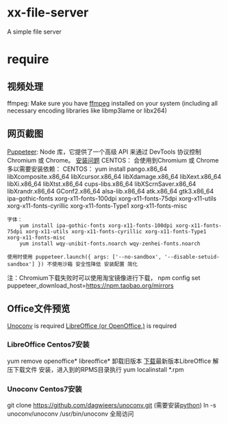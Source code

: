 # xx-file-server
A simple file server

# require
## 视频处理
ffmpeg: Make sure you have [ffmpeg](http://www.ffmpeg.org) installed on your system (including all necessary encoding libraries like libmp3lame or libx264)

## 网页截图
[Puppeteer](https://zhaoqize.github.io/puppeteer-api-zh_CN/#/): Node 库，它提供了一个高级 API 来通过 DevTools 协议控制 Chromium 或 Chrome。 [安装问题](https://github.com/GoogleChrome/puppeteer/blob/master/docs/troubleshooting.md)
CENTOS：
    会使用到Chromium 或 Chrome多以需要安装依赖： CENTOS： yum install pango.x86_64 libXcomposite.x86_64 libXcursor.x86_64 libXdamage.x86_64 libXext.x86_64 libXi.x86_64 libXtst.x86_64 cups-libs.x86_64 libXScrnSaver.x86_64 libXrandr.x86_64 GConf2.x86_64 alsa-lib.x86_64 atk.x86_64 gtk3.x86_64 ipa-gothic-fonts xorg-x11-fonts-100dpi xorg-x11-fonts-75dpi xorg-x11-utils xorg-x11-fonts-cyrillic xorg-x11-fonts-Type1 xorg-x11-fonts-misc

    字体：
        yum install ipa-gothic-fonts xorg-x11-fonts-100dpi xorg-x11-fonts-75dpi xorg-x11-utils xorg-x11-fonts-cyrillic xorg-x11-fonts-Type1 xorg-x11-fonts-misc
        yum install wqy-unibit-fonts.noarch wqy-zenhei-fonts.noarch

    使用时使用 puppeteer.launch({ args: ['--no-sandbox', '--disable-setuid-sandbox'] }) 不使用沙箱 安全性降低 安装配置 简化

注：Chromium下载失败时可以使用淘宝镜像进行下载， npm config set puppeteer_download_host=https://npm.taobao.org/mirrors

## Office文件预览
[Unoconv](http://dag.wieers.com/home-made/unoconv/) is required
[LibreOffice (or OpenOffice.)](https://www.libreoffice.org/) is required
### LibreOffice Centos7安装
yum remove openoffice* libreoffice* 卸载旧版本
[下载](https://www.libreoffice.org/download/download/)最新版本LibreOffice
解压下载文件
安装，进入到的RPMS目录执行 yum localinstall *.rpm
### Unoconv Centos7安装
git clone https://github.com/dagwieers/unoconv.git (需要安装[python](https://www.python.org/))
ln -s unoconv/unoconv /usr/bin/unoconv 全局访问